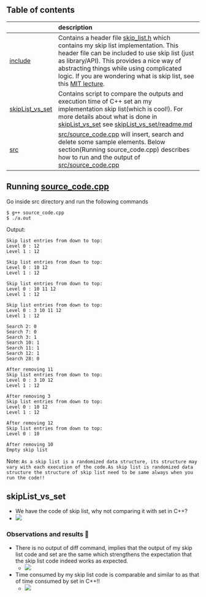 ## Table of contents

| | description |
|:--|:---|
| [include](include/) | Contains a header file [skip_list.h](include/skip_list.h) which contains my skip list implementation. This header file can be included to use skip list (just as library/API). This provides a nice way of abstracting things while using complicated logic. If you are wondering what is skip list, see this [MIT lecture](https://www.youtube.com/watch?v=2g9OSRKJuzM&t=1780s).
| [skipList_vs_set](skipList_vs_set/) | Contains script to compare the outputs and execution time of C++ set an my implementation skip list(which is cool!). For more details about what is done in [skipList_vs_set](skipList_vs_set/) see  [skipList_vs_set/readme.md](skipList_vs_set/readme.md)|
| [src](src/) | [src/source_code.cpp](src/source_code.cpp) will insert, search and delete some sample elements. Below section(Running source_code.cpp) describes how to run and the output of [src/source_code.cpp](src/source_code.cpp) |


## Running [source_code.cpp](src/source_code.cpp)

Go inside src directory and run the following commands
```
$ g++ source_code.cpp
$ ./a.out
```

Output:
```
Skip list entries from down to top:
Level 0 : 12 
Level 1 : 12 

Skip list entries from down to top:
Level 0 : 10 12 
Level 1 : 12 

Skip list entries from down to top:
Level 0 : 10 11 12 
Level 1 : 12 

Skip list entries from down to top:
Level 0 : 3 10 11 12 
Level 1 : 12 

Search 2: 0
Search 7: 0
Search 3: 1
Search 10: 1
Search 11: 1
Search 12: 1
Search 28: 0

After removing 11
Skip list entries from down to top:
Level 0 : 3 10 12 
Level 1 : 12 

After removing 3
Skip list entries from down to top:
Level 0 : 10 12 
Level 1 : 12 

After removing 12
Skip list entries from down to top:
Level 0 : 10 

After removing 10
Empty skip list
```

Note:
```As a skip list is a randomized data structure, its structure may vary with each execution of the code.As skip list is randomized data structure the structure of skip list need to be same always when you run the code!!```

## skipList_vs_set
- We have the code of skip list, why not comparing it with set in C++?
- ![](skipList_vs_set/images/running1.png)


### Observations and results 🏅
- There is no output of diff command, implies that the output of my skip list code and set are the same which strengthens the expectation that the skip list code indeed works as expected.
  - ![](skipList_vs_set/images/running2.png)
- Time consumed by my skip list code is comparable and similar to as that of time consumed by set in C++!!
  - ![](skipList_vs_set/images/comparision.png)